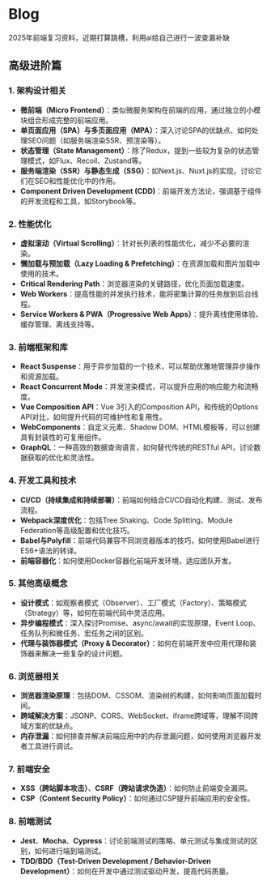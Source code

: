 # Blog
2025年前端复习资料，近期打算跳槽，利用ai给自己进行一波查漏补缺

## 高级进阶篇

### 1. **架构设计相关**

- **微前端（Micro Frontend）**：类似微服务架构在前端的应用，通过独立的小模块组合形成完整的前端应用。
- **单页面应用（SPA）与多页面应用（MPA）**：深入讨论SPA的优缺点、如何处理SEO问题（如服务端渲染SSR、预渲染等）。
- **状态管理（State Management）**：除了Redux，提到一些较为复杂的状态管理模式，如Flux、Recoil、Zustand等。
- **服务端渲染（SSR）与静态生成（SSG）**：如Next.js、Nuxt.js的实现，讨论它们在SEO和性能优化中的作用。
- **Component Driven Development (CDD)**：前端开发方法论，强调基于组件的开发流程和工具，如Storybook等。

### 2. **性能优化**

- **虚拟滚动（Virtual Scrolling）**：针对长列表的性能优化，减少不必要的渲染。
- **懒加载与预加载（Lazy Loading & Prefetching）**：在资源加载和图片加载中使用的技术。
- **Critical Rendering Path**：浏览器渲染的关键路径，优化页面加载速度。
- **Web Workers**：提高性能的并发执行技术，能将密集计算的任务放到后台线程。
- **Service Workers & PWA（Progressive Web Apps）**：提升离线使用体验、缓存管理、离线支持等。

### 3. **前端框架和库**

- **React Suspense**：用于异步加载的一个技术，可以帮助优雅地管理异步操作和资源加载。
- **React Concurrent Mode**：并发渲染模式，可以提升应用的响应能力和流畅度。
- **Vue Composition API**：Vue 3引入的Composition API，和传统的Options API对比，如何提升代码的可维护性和复用性。
- **WebComponents**：自定义元素、Shadow DOM、HTML模板等，可以创建具有封装性的可复用组件。
- **GraphQL**：一种高效的数据查询语言，如何替代传统的RESTful API，讨论数据获取的优化和灵活性。

### 4. **开发工具和技术**

- **CI/CD（持续集成和持续部署）**：前端如何结合CI/CD自动化构建、测试、发布流程。
- **Webpack深度优化**：包括Tree Shaking、Code Splitting、Module Federation等高级配置和优化技巧。
- **Babel与Polyfill**：前端代码兼容不同浏览器版本的技巧，如何使用Babel进行ES6+语法的转译。
- **前端容器化**：如何使用Docker容器化前端开发环境，适应团队开发。

### 5. **其他高级概念**

- **设计模式**：如观察者模式（Observer）、工厂模式（Factory）、策略模式（Strategy）等，如何在前端代码中灵活应用。
- **异步编程模式**：深入探讨Promise、async/await的实现原理，Event Loop、任务队列和微任务、宏任务之间的区别。
- **代理与装饰器模式（Proxy & Decorator）**：如何在前端开发中应用代理和装饰器来解决一些复杂的设计问题。

### 6. **浏览器相关**

- **浏览器渲染原理**：包括DOM、CSSOM、渲染树的构建，如何影响页面加载时间。
- **跨域解决方案**：JSONP、CORS、WebSocket、iframe跨域等，理解不同跨域方案的优缺点。
- **内存泄漏**：如何排查并解决前端应用中的内存泄漏问题，如何使用浏览器开发者工具进行调试。

### 7. **前端安全**

- **XSS（跨站脚本攻击）**、**CSRF（跨站请求伪造）**：如何防止前端安全漏洞。
- **CSP（Content Security Policy）**：如何通过CSP提升前端应用的安全性。

### 8. **前端测试**

- **Jest**、**Mocha**、**Cypress**：讨论前端测试的策略、单元测试与集成测试的区别，如何进行端到端测试。
- **TDD/BDD（Test-Driven Development / Behavior-Driven Development）**：如何在开发中通过测试驱动开发，提高代码质量。
